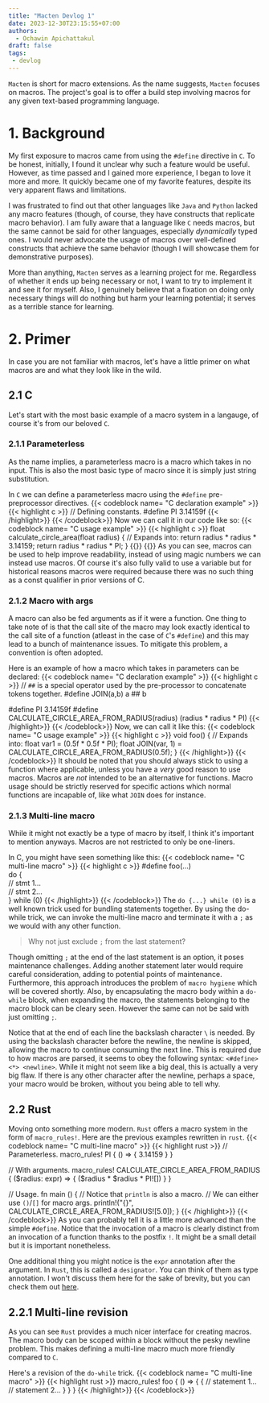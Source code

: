 ```yaml
---
title: "Macten Devlog 1"
date: 2023-12-30T23:15:55+07:00
authors:
  - Ochawin Apichattakul
draft: false
tags:
 - devlog
---
```


`Macten` is short for macro extensions. As the name suggests, `Macten` focuses on macros. The project's goal is to offer a build step involving macros for any given text-based programming language.

# 1. Background
My first exposure to macros came from using the `#define` directive in `C`. To be honest, initially, I found it unclear why such a feature would be useful. However, as time passed and I gained more experience, I began to love it more and more. It quickly became one of my favorite features, despite its very apparent flaws and limitations.

I was frustrated to find out that other languages like `Java` and `Python` lacked any macro features (though, of course, they have constructs that replicate macro behavior). I am fully aware that a language like `C` needs macros, but the same cannot be said for other languages, especially *dynamically* typed ones. I would never advocate the usage of macros over well-defined constructs that achieve the same behavior (though I will showcase them for demonstrative purposes).

More than anything, `Macten` serves as a learning project for me. Regardless of whether it ends up being necessary or not, I want to try to implement it and see it for myself. Also, I genuinely believe that a fixation on doing only necessary things will do nothing but harm your learning potential; it serves as a terrible stance for learning.

# 2. Primer
In case you are not familiar with macros, let's have a little primer on what macros are and what they look like in the wild.
## 2.1 C
Let's start with the most basic example of a macro system in a langauge, of course it's from our beloved `C`.
### 2.1.1 Parameterless
As the name implies, a parameterless macro is a macro which takes in no input. This is also the most basic type of macro since it is simply just string substitution.

In `C` we can define a parameterless macro using the `#define` pre-preprocessor directives.
{{< codeblock name= "C declaration example" >}}
{{< highlight c >}}
// Defining constants.
#define PI 3.14159f
{{< /highlight>}}
{{< /codeblock>}}
Now we can call it in our code like so:
{{< codeblock name= "C usage example" >}}
{{< highlight c >}}
float calculate_circle_area(float radius)
{
  // Expands into: return radius * radius * 3.14159;
  return radius * radius * PI;
}
{{</highlight>}}
{{</codeblock>}}
As you can see, macros can be used to help improve readability, instead of using magic numbers we can instead use macros. Of course it's also fully valid to use a variable but for historical reasons macros were required because there was no such thing as a const qualifier in prior versions of C.

### 2.1.2 Macro with args
A macro can also be fed arguments as if it were a function. One thing to take note of is that the call site of the macro may look exactly identical to the call site of a function (atleast in the case of `C`'s `#define`) and this may lead to a bunch of maintenance issues. To mitigate this problem, a convention is often adopted.

Here is an example of how a macro which takes in parameters can be declared:
{{< codeblock name= "C declaration example" >}}
{{< highlight c >}}
// `##` is a special operator used by the pre-processor to concatenate tokens together.
#define JOIN(a,b) a ## b

#define PI 3.14159f
#define CALCULATE_CIRCLE_AREA_FROM_RADIUS(radius) (radius * radius * PI)
{{< /highlight>}}
{{< /codeblock>}}
Now, we can call it like this:
{{< codeblock name= "C usage example" >}}
{{< highlight c >}}
void foo()
{
  // Expands into: float var1 = (0.5f * 0.5f * PI);
  float JOIN(var, 1) = CALCULATE_CIRCLE_AREA_FROM_RADIUS(0.5f);
}
{{< /highlight>}}
{{< /codeblock>}}
It should be noted that you should always stick to using a function where applicable, unless you have a *very* good reason to use macros. Macros are *not* intended to be an alternative for functions. Macro usage should be strictly reserved for specific actions which normal functions are incapable of, like what `JOIN` does for instance.

### 2.1.3 Multi-line macro

While it might not exactly be a type of macro by itself, I think it's important to mention anyways. Macros are not restricted to only be one-liners. 

In C, you might have seen something like this:
{{< codeblock name= "C multi-line macro" >}}
{{< highlight c >}}
#define foo(...)    \
  do {              \
    // stmt 1...    \
    // stmt 2...    \
  } while (0)
{{< /highlight>}}
{{< /codeblock>}}
The `do {...} while (0)` is a well known trick used for bundling statements together. By using the do-while trick, we can invoke the multi-line macro and terminate it with a `;` as we would with any other function. 

> Why not just exclude `;` from the last statement?

Though omitting `;` at the end of the last statement is an option, it poses maintenance challenges. Adding another statement later would require careful consideration, adding to potential points of maintenance. Furthermore, this approach introduces the problem of `macro hygiene` which will be covered shortly. Also, by encapsulating the macro body within a `do-while` block, when expanding the macro, the statements belonging to the macro block can be cleary seen. However the same can not be said with just omitting `;`.

Notice that at the end of each line the backslash character `\` is needed. By using the backslash character before the newline, the newline is skipped, allowing the macro to continue consuming the next line. This is required due to how macros are parsed, it seems to obey the following syntax: `<#define> <*> <newline>`. While it might not seem like a big deal, this is actually a very big flaw. If there is any other character after the newline, perhaps a space, your macro would be broken, without you being able to tell why.

## 2.2 Rust
Moving onto something more modern. `Rust` offers a macro system in the form of `macro_rules!`. Here are the previous examples rewritten in `rust`.
{{< codeblock name= "C multi-line macro" >}}
{{< highlight rust >}}
// Parameterless.
macro_rules! PI {
    () => {
        3.14159
    }
}

// With arguments.
macro_rules! CALCULATE_CIRCLE_AREA_FROM_RADIUS {
  ($radius: expr) => {
    ($radius * $radius * PI![])
  }
}

// Usage.
fn main () {
  // Notice that `println` is also a macro.
  // We can either use `()`/`[]` for macro args.
  println!("{}", CALCULATE_CIRCLE_AREA_FROM_RADIUS![5.0]);
}
{{< /highlight>}}
{{< /codeblock>}}
As you can probably tell it is a little more advanced than the simple `#define`. Notice that the invocation of a macro is clearly distinct from an invocation of a function thanks to the postfix `!`. It might be a small detail but it is important nonetheless.

One additional thing you might notice is the `expr` annotation after the argument. In `Rust`, this is called a `designator`. You can think of them as type annotation. I won't discuss them here for the sake of brevity, but you can check them out [here](https://doc.rust-lang.org/rust-by-example/macros/designators.html#:~:text=expr%20is%20used%20for%20expressions,is%20used%20for%20literal%20constants).

## 2.2.1 Multi-line revision

As you can see `Rust` provides a much nicer interface for creating macros. The macro body can be scoped within a block without the pesky newline problem. This makes defining a multi-line macro much more friendly compared to `C`.

Here's a revision of the `do-while` trick.
{{< codeblock name= "C multi-line macro" >}}
{{< highlight rust >}}
macro_rules! foo {
    () => {
        {
          // statement 1...
          // statement 2...
        }
    }
}
{{< /highlight>}}
{{< /codeblock>}}
